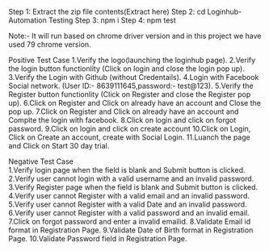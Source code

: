 Step 1: Extract the zip file contents(Extract here)
Step 2: cd Loginhub-Automation Testing
Step 3: npm i
Step 4: npm test 


Note:- It will run based on chrome driver version and in this project we have used 79 chrome version.


Positive Test Case
		1.Verify the logo(launching the loginhub page).
		2.Verify the login button functionlity (Click on login and close the login pop up).
		3.Verify the Login with Github (without Credentails).
		4.Login with  Facebook Social network. (User ID:- 8639111645,password:- test@123).
		5.Verify the Register button functionlity (Click on Register and close the Register pop up).
		6.Click on Register and Click on already have an account and Close the pop up.
		7.Click on Register and Click on already have an account and Complte the login with facebook.
		8.Click on login and click on forgot password.
		9.Click on login and click on create account 
		10.Click on Login, Click on Create an account, create with Social Login.
		11.Luanch the page and Click on Start 30 day trial.		
		
Negative Test Case	
		1.Verify login page when the field is blank and Submit button is clicked.
		2.Verify user cannot login with a valid username and an invalid password.
		3.Verify Register page when the field is blank and Submit button is clicked.
		4.Verify user cannot Register with a valid email and an invalid password.
		5.Verify user cannot Register with a valid Date and an invalid password.
		6.Verify user cannot Register with a valid password and an invalid email.
		7.Click on forgot password and enter a invalid emailid.
		8.Validate Email id format in Registration Page.
		9.Validate Date of Birth format in Registration Page.
		10.Validate Password field in Registration Page.
